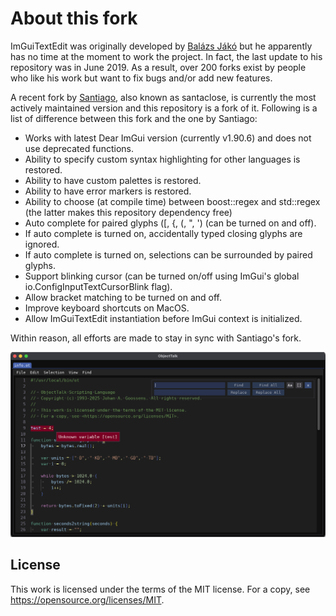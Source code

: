 # About this fork

ImGuiTextEdit was originally developed by [Balázs Jákó](https://github.com/BalazsJako/ImGuiColorTextEdit) but he apparently has no
time at the moment to work the project. In fact, the last update to his repository was in June 2019. As a result, over 200 forks
exist by people who like his work but want to fix bugs and/or add new features.

A recent fork by [Santiago](https://github.com/santaclose/ImGuiColorTextEdit), also known as santaclose, is currently the most
actively maintained version and this repository is a fork of it. Following is a list of difference between this fork and the
one by Santiago:

- Works with latest Dear ImGui version (currently v1.90.6) and does not use deprecated functions.
- Ability to specify custom syntax highlighting for other languages is restored.
- Ability to have custom palettes is restored.
- Ability to have error markers is restored.
- Ability to choose (at compile time) between boost::regex and std::regex (the latter makes this repository dependency free)
- Auto complete for paired glyphs (\[, \{, \(, \", \') (can be turned on and off).
- If auto complete is turned on, accidentally typed closing glyphs are ignored.
- If auto complete is turned on, selections can be surrounded by paired glyphs.
- Support blinking cursor (can be turned on/off using ImGui's global io.ConfigInputTextCursorBlink flag).
- Allow bracket matching to be turned on and off.
- Improve keyboard shortcuts on MacOS.
- Allow ImGuiTextEdit instantiation before ImGui context is initialized.

Within reason, all efforts are made to stay in sync with Santiago's fork.

![Screenshot](screenshot.png)

## License

This work is licensed under the terms of the MIT license.
For a copy, see <https://opensource.org/licenses/MIT>.
